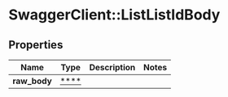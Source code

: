 # SwaggerClient::ListListIdBody

## Properties
Name | Type | Description | Notes
------------ | ------------- | ------------- | -------------
**raw_body** | [****](.md) |  | 


